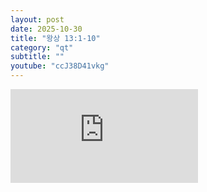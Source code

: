 ```yaml
---
layout: post
date: 2025-10-30
title: "왕상 13:1-10"
category: "qt"
subtitle: ""
youtube: "ccJ38D41vkg"
---
```


<div class="youtube margin-large">
    <iframe src="https://www.youtube.com/embed/ccJ38D41vkg" title="YouTube video player" frameborder="0" allow="accelerometer; autoplay; clipboard-write; encrypted-media; gyroscope; picture-in-picture; web-share" allowfullscreen></iframe>
</div>

